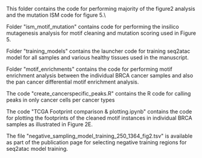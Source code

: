 This folder contains the code for performing majority of the figure2 analysis and the mutation ISM code for figure 5.\

Folder "ism_motif_mutation" contains code for performing the insilico mutagenesis analysis for motif cleaning and mutation scoring used in Figure 5.

Folder "training_models" contains the launcher code for training seq2atac model for all samples and various healthy tissues used in the manuscript.

Folder "motif_enrichments" contains the code for performing motif enrichment analysis between the individual BRCA cancer samples and also the pan cancer differential motif enrichment analysis.

The code "create_cancerspecific_peaks.R" contains the R code for calling peaks in only cancer cells per cancer types

The code "TCGA Footprint comparison & plotting.ipynb" contains the code for plotting the footprints of the cleaned motif instances in individual BRCA samples as illustrated in Figure 2E.

The file "negative_sampling_model_training_250_1364_fig2.tsv" is available as part of the publication page for selecting negative training regions for seq2atac model training.
